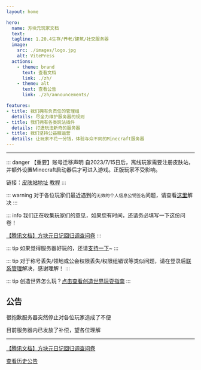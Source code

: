 ```yaml
---
layout: home

hero:
  name: 方块元玩家文档
  text:
  tagline: 1.20.4生存/养老/建筑/社交服务器
  image:
    src: ./images/logo.jpg
    alt: VitePress
  actions:
    - theme: brand
      text: 查看文档
      link: ./zh/
    - theme: alt
      text: 查看公告
      link: ./zh/announcements/

features:
- title: 我们拥有负责任的管理组
  details: 尽全力维护服务器的规则
- title: 我们拥有各类玩法插件
  details: 打造玩法新奇的服务器
- title: 我们坚持公益服运营
  details: 让玩家不花一分钱，体验与众不同的Minecraft服务器
---
```


---

::: danger 【重要】账号迁移声明
自2023/7/15日后，离线玩家需要注册皮肤站，并额外设置Minecraft启动器后才可进入游戏。正版玩家不受影响。

链接：[皮肤站地址](https://skin.bytemetasg.top/) [教程](./zh/#注册皮肤站)
:::

::: warning
对于各位玩家们最近遇到的`无效的个人信息公钥签名`问题，请查看[这里](./zh/questions/login.md#无效的个人信息公钥签名)解决
:::

::: info
我们正在收集玩家们的意见，如果您有时间，还请务必填写一下这份问卷！

[【腾讯文档】方块元日记回归调查问卷](https://docs.qq.com/form/page/DV2RRTWJxYmtBZW11)
:::

::: tip
如果觉得服务器好玩的，还请[支持一下](./zh/sponsor/)~
:::

::: tip
对于称号丢失/领地或公会权限丢失/权限组错误等类似问题，请在登录后[联系管理](./zh/contact/)解决，感谢理解！
:::

::: tip
创造世界怎么玩？[点击查看创造世界玩耍指南](./zh/#创造世界)
:::

## 公告

很抱歉服务器突然停止对各位玩家造成了不便

目前服务器内已发放了补偿，望各位理解

---

[【腾讯文档】方块元日记回归调查问卷](https://docs.qq.com/form/page/DV2RRTWJxYmtBZW11)

[查看历史公告](./zh/announcements/)
